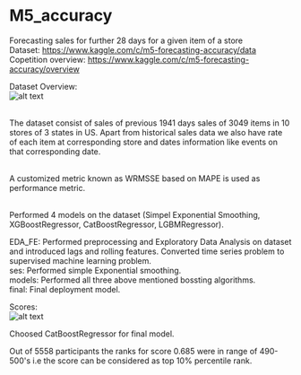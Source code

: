 # M5_accuracy

Forecasting sales for further 28 days for a given item of a store<br/>
Dataset: https://www.kaggle.com/c/m5-forecasting-accuracy/data<br/>
Copetition overview: https://www.kaggle.com/c/m5-forecasting-accuracy/overview<br/>

Dataset Overview:<br/>
![alt text](https://github.com/Deshram/M5_accuracy/blob/main/screenshots/Dataset_overview.jpg)

<br>The dataset consist of sales of previous 1941 days sales of 3049 items in 10 stores of 3 states in US. Apart from historical sales data we also have rate of each item at corresponding store and dates information like events on that corresponding date.</br>

<br>A customized metric known as WRMSSE based on MAPE is used as performance metric. 

<br>Performed 4 models on the dataset (Simpel Exponential Smoothing, XGBoostRegressor, CatBoostRegressor, LGBMRegressor).</br>

EDA_FE: Performed preprocessing and Exploratory Data Analysis on dataset and introduced lags and rolling features. Converted time series problem to supervised machine learning problem.<br/>
ses: Performed simple Exponential smoothing.<br/>
models: Performed all three above mentioned bossting algorithms.<br/>
final: Final deployment model.<br/>

Scores:<br/>
![alt text](https://github.com/Deshram/M5_accuracy/blob/main/screenshots/scores.jpg)

Choosed CatBoostRegressor for final model.

Out of 5558 participants the ranks for score 0.685 were in range of 490-500's i.e the score can be considered as top 10% percentile rank. 
